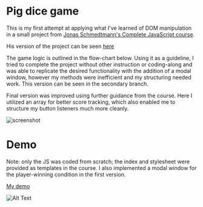 # Pig dice game

This is my first attempt at applying what I've learned of DOM manipulation in a small project from [Jonas Schmedtmann's Complete JavaScript course](https://www.udemy.com/course/the-complete-javascript-course).

His version of the project can be seen [here](https://pig-game-v2.netlify.app/)

The game logic is outlined in the flow-chart below. Using it as a guideline, I tried to complete the project without other instruction or coding-along and was able to replicate the desired functionality with the addition of a modal window, however my methods were inefficient and my structuring needed work. This version can be seen in the secondary branch.

Final version was improved using further guidance from the course. Here I utilized an array for better score tracking, which also enabled me to structure my button listeners much more cleanly.

![screenshot](https://i.gyazo.com/215e1fed92e2cdf03c7b2357fb5b745a.png)

# Demo

Note: only the JS was coded from scratch; the index and stylesheet were provided as templates in the course. I also implemented a modal window for the player-winning condition in the first version.

[My demo](https://musing-brown-2292dc.netlify.app/)

![Alt Text](https://i.gyazo.com/6e66d3eafbc779d3215f590e0edf9286.gif)
